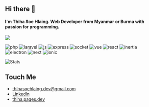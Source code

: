 ## Hi there 👋

#### I'm Thiha Soe Hlaing. Web Developer from Myanmar or Burma with passion for programming.

![](https://komarev.com/ghpvc/?username=Thihasoehlaing&label=VISITOR+VIEWS&style=for-the-badge&color=brightgreen)

![php](https://img.shields.io/static/v1?style=flat&logo=php&label=PHP&message=✔️&color=blueviolet)
![laravel](https://img.shields.io/static/v1?style=flat&logo=laravel&label=Laravel&message=✔️&color=red)
![js](https://img.shields.io/static/v1?style=flat&logo=javascript&label=JavaScript&message=✔️&color=yellow)
![express](https://img.shields.io/static/v1?style=flat&logo=express&label=Express&message=✔️&color=white)
![socket](https://img.shields.io/static/v1?style=flat&logo=socket.io&label=socket.io&message=✔️&color=violet)
![vue](https://img.shields.io/static/v1?style=flat&logo=vuejs&label=VueJs&message=✔️&color=green)
![react](https://img.shields.io/static/v1?style=flat&logo=react&label=React&message=✔️&color=violet)
![inertia](https://img.shields.io/static/v1?style=flat&logo=inertia&label=InertiaJs&message=✔️&color=red)
![electron](https://img.shields.io/static/v1?style=flat&logo=electron&label=Electron&message=✔️&color=darkgreen)
![next](https://img.shields.io/static/v1?style=flat&logo=electron&label=NextJs&message=✔️&color=blue)
![ionic](https://img.shields.io/static/v1?style=flat&logo=ionic&label=Ionic&message=✔️&color=blue)


![Stats](https://github-readme-stats.vercel.app/api?username=Thihasoehlaing&count_private=trueshow_icons=true&theme=merko)

## Touch Me
- thihasoehlaing.dev@gmail.com
- [LinkedIn](https://www.linkedin.com/in/thiha-soe-hlaing-386663172)
- [thiha.pages.dev](https://thiha.pages.dev/)
